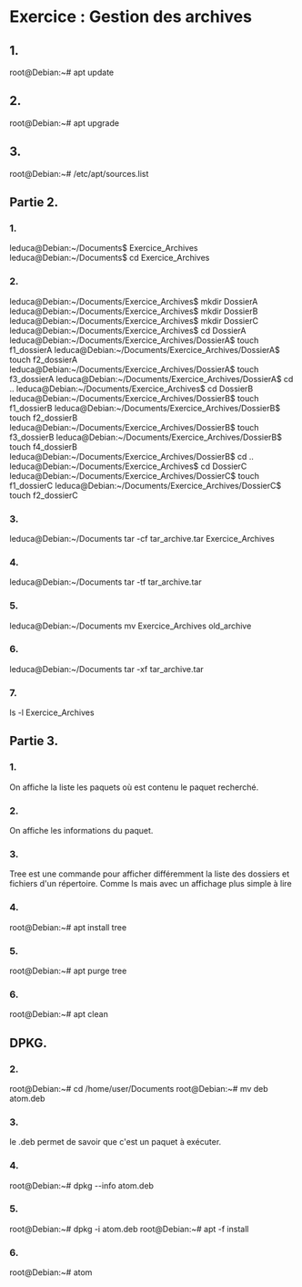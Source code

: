 # Exercice : Gestion des archives

## 1.

root@Debian:~# apt update

## 2. 

root@Debian:~# apt upgrade

## 3.

root@Debian:~# /etc/apt/sources.list

## Partie 2.

### 1.

leduca@Debian:~/Documents$ Exercice_Archives
leduca@Debian:~/Documents$ cd Exercice_Archives

### 2.

leduca@Debian:~/Documents/Exercice_Archives$ mkdir DossierA
leduca@Debian:~/Documents/Exercice_Archives$ mkdir DossierB
leduca@Debian:~/Documents/Exercice_Archives$ mkdir DossierC
leduca@Debian:~/Documents/Exercice_Archives$ cd DossierA
leduca@Debian:~/Documents/Exercice_Archives/DossierA$ touch f1_dossierA
leduca@Debian:~/Documents/Exercice_Archives/DossierA$ touch f2_dossierA
leduca@Debian:~/Documents/Exercice_Archives/DossierA$ touch f3_dossierA
leduca@Debian:~/Documents/Exercice_Archives/DossierA$ cd ..
leduca@Debian:~/Documents/Exercice_Archives$ cd DossierB
leduca@Debian:~/Documents/Exercice_Archives/DossierB$ touch f1_dossierB
leduca@Debian:~/Documents/Exercice_Archives/DossierB$ touch f2_dossierB
leduca@Debian:~/Documents/Exercice_Archives/DossierB$ touch f3_dossierB
leduca@Debian:~/Documents/Exercice_Archives/DossierB$ touch f4_dossierB
leduca@Debian:~/Documents/Exercice_Archives/DossierB$ cd ..
leduca@Debian:~/Documents/Exercice_Archives$ cd DossierC
leduca@Debian:~/Documents/Exercice_Archives/DossierC$ touch f1_dossierC
leduca@Debian:~/Documents/Exercice_Archives/DossierC$ touch f2_dossierC

### 3.

leduca@Debian:~/Documents tar -cf tar_archive.tar Exercice_Archives

### 4.

leduca@Debian:~/Documents tar -tf tar_archive.tar

### 5.

leduca@Debian:~/Documents mv Exercice_Archives old_archive

### 6.

leduca@Debian:~/Documents tar -xf tar_archive.tar

### 7. 

ls -l Exercice_Archives

## Partie 3.

### 1.

On affiche la liste les paquets où est contenu le paquet recherché.

### 2.

On affiche les informations du paquet.

### 3.

Tree est une commande pour afficher différemment la liste des dossiers et fichiers d'un répertoire. Comme ls mais avec un affichage plus simple à lire

### 4. 

root@Debian:~# apt install tree

### 5.

root@Debian:~# apt purge tree

### 6.

root@Debian:~# apt clean

## DPKG. 

### 2.

root@Debian:~# cd /home/user/Documents
root@Debian:~# mv deb atom.deb

### 3.

le .deb permet de savoir que c'est un paquet à exécuter.

### 4.

root@Debian:~# dpkg --info atom.deb

### 5.

root@Debian:~# dpkg -i atom.deb
root@Debian:~# apt -f install

### 6.
root@Debian:~# atom







